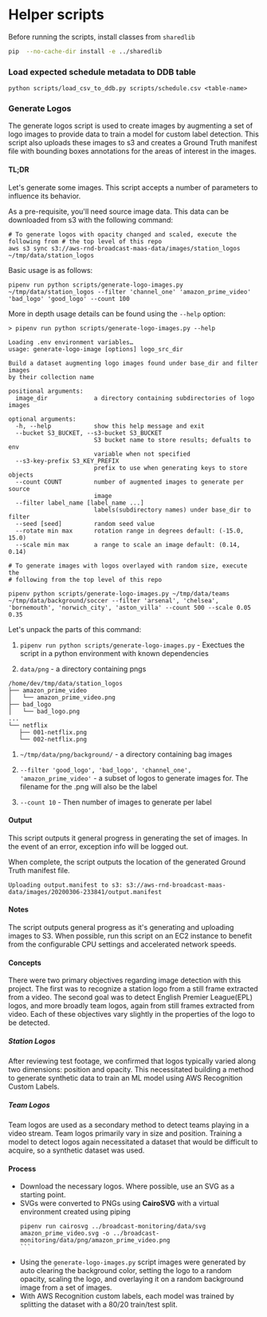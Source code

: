 # Helper scripts

Before running the scripts, install classes from `sharedlib`

```bash
pip  --no-cache-dir install -e ../sharedlib
```

### Load expected schedule metadata to DDB table

```shell script
python scripts/load_csv_to_ddb.py scripts/schedule.csv <table-name>
```


### Generate Logos

The generate logos script is used to create images by augmenting a set of logo images to provide data to train a model for custom label detection. This script also uploads these images to s3 and creates a Ground Truth manifest file with bounding boxes annotations for the areas of interest in the images.

#### TL;DR
Let's generate some images. This script accepts a number of parameters to influence its behavior.

As a pre-requisite, you'll need source image data. This data can be downloaded from s3 with the following command:

```shell
# To generate logos with opacity changed and scaled, execute the following from # the top level of this repo
aws s3 sync s3://aws-rnd-broadcast-maas-data/images/station_logos ~/tmp/data/station_logos
```

Basic usage is as follows:
```
pipenv run python scripts/generate-logo-images.py ~/tmp/data/station_logos --filter 'channel_one' 'amazon_prime_video' 'bad_logo' 'good_logo' --count 100
```

More in depth usage details can be found using the `--help` option:

```
> pipenv run python scripts/generate-logo-images.py --help

Loading .env environment variables…
usage: generate-logo-image [options] logo_src_dir

Build a dataset augmenting logo images found under base_dir and filter images
by their collection name

positional arguments:
  image_dir             a directory containing subdirectories of logo images

optional arguments:
  -h, --help            show this help message and exit
  --bucket S3_BUCKET, --s3-bucket S3_BUCKET
                        S3 bucket name to store results; defualts to env
                        variable when not specified
  --s3-key-prefix S3_KEY_PREFIX
                        prefix to use when generating keys to store objects
  --count COUNT         number of augmented images to generate per source
                        image
  --filter label_name [label_name ...]
                        labels(subdirectory names) under base_dir to filter
  --seed [seed]         random seed value
  --rotate min max      rotation range in degrees default: (-15.0, 15.0)
  --scale min max       a range to scale an image default: (0.14, 0.14)

```

```shell
# To generate images with logos overlayed with random size, execute the
# following from the top level of this repo

pipenv python scripts/generate-logo-images.py ~/tmp/data/teams ~/tmp/data/background/soccer --filter 'arsenal', 'chelsea', 'bornemouth', 'norwich_city', 'aston_villa' --count 500 --scale 0.05 0.35
```

Let's unpack the parts of this command:

1. `pipenv run python scripts/generate-logo-images.py` - Exectues the script in a python environment with known dependencies

1. `data/png` - a directory containing pngs

  ```
  /home/dev/tmp/data/station_logos
  ├── amazon_prime_video
  │   └── amazon_prime_video.png
  ├── bad_logo
  │   └── bad_logo.png
  ...
  └── netflix
     ├── 001-netflix.png
     └── 002-netflix.png
  ```

1. `~/tmp/data/png/background/` - a directory containing bag images

1. `--filter 'good_logo', 'bad_logo', 'channel_one', 'amazon_prime_video'` - a subset of logos to generate images for.  The filename for the .png will also be the label

1. `--count 10` - Then number of images to generate per label

#### Output
This script outputs it general progress in generating the set of images. In the event of an error, exception info will be logged out.

When complete, the script outputs the location of the generated Ground Truth manifest file.
```script
Uploading output.manifest to s3: s3://aws-rnd-broadcast-maas-data/images/20200306-233841/output.manifest
```

#### Notes
The script outputs general progress as it's generating and uploading images to S3. When possible, run this script on an EC2 instance to benefit from the configurable CPU settings and accelerated network speeds.

#### Concepts
There were two primary objectives regarding image detection with this project. The first was to recognize a station logo from a still frame extracted from a video.  The second goal was to detect English Premier League(EPL) logos, and more broadly team logos, again from still frames extracted from video. Each of these objectives vary slightly in the properties of the logo to be detected.

##### Station Logos
After reviewing test footage, we confirmed that logos typically varied along two dimensions: position and opacity. This necessitated building a method to generate synthetic data to train an ML model using AWS Recognition Custom Labels.

##### Team Logos
Team logos are used as a secondary method to detect teams playing in a video stream. Team logos primarily vary in size and position.  Training a model to detect logos again necessitated a dataset that would be difficult to acquire, so a synthetic dataset was used.

#### Process
- Download the necessary logos.  Where possible, use an SVG as a starting point.
- SVGs were converted to PNGs using **CairoSVG** with a virtual environment created using piping
    ```
    pipenv run cairosvg ../broadcast-monitoring/data/svg amazon_prime_video.svg -o ../broadcast-monitoring/data/png/amazon_prime_video.png
    ``` 
- Using the `generate-logo-images.py` script images were generated by auto clearing the background color, setting the logo to a random opacity, scaling the logo, and overlaying it on a random background image from a set of images.
- With AWS Recognition custom labels, each model was trained by splitting the dataset with a 80/20 train/test split.
